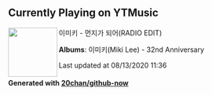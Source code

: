 ## Currently Playing on YTMusic

[<img align="left" width="100" src="https://lh3.googleusercontent.com/iJpN4erBIkC5COrEMMcJjVd5JSWvg7unv42ShdEty6Dhi5ERegELS31P784lQZ_bo-wyRh0zR3esycaK">](https://music.youtube.com/channel/UCKCkXpxiR5aeLLCFT5zzzLw)

이미키 - 먼지가 되어(RADIO EDIT)

**Albums**: 이미키(Miki Lee) - 32nd Anniversary

Last updated at 08/13/2020 11:36

#### Generated with [20chan/github-now](https://github.com/20chan/github-now)


<!--
**20chan/20chan** is a ✨ _special_ ✨ repository because its `README.md` (this file) appears on your GitHub profile.

Here are some ideas to get you started:

- 🔭 I’m currently working on ...
- 🌱 I’m currently learning ...
- 👯 I’m looking to collaborate on ...
- 🤔 I’m looking for help with ...
- 💬 Ask me about ...
- 📫 How to reach me: ...
- 😄 Pronouns: ...
- ⚡ Fun fact: ...
-->
